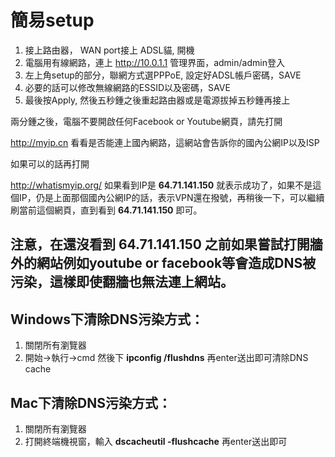 # 簡易setup #

  1. 接上路由器， WAN port接上 ADSL貓, 開機
  1. 電腦用有線網路，連上 http://10.0.1.1 管理界面，admin/admin登入
  1. 左上角setup的部分，聯網方式選PPPoE, 設定好ADSL帳戶密碼，SAVE
  1. 必要的話可以修改無線網路的ESSID以及密碼，SAVE
  1. 最後按Apply, 然後五秒鍾之後重起路由器或是電源拔掉五秒鍾再接上

兩分鍾之後，電腦不要開啟任何Facebook or Youtube網頁，請先打開

http://myip.cn 看看是否能連上國內網路，這網站會告訴你的國內公網IP以及ISP

如果可以的話再打開

http://whatismyip.org/ 如果看到IP是 **64.71.141.150** 就表示成功了，如果不是這個IP，仍是上面那個國內公網IP的話，表示VPN還在撥號，再稍後一下，可以繼續刷當前這個網頁，直到看到 **64.71.141.150** 即可。

## 注意，在還沒看到 **64.71.141.150** 之前如果嘗試打開牆外的網站例如youtube or facebook等會造成DNS被污染，這樣即使翻牆也無法連上網站。 ##

## Windows下清除DNS污染方式： ##
  1. 關閉所有瀏覽器
  1. 開始->執行->cmd 然後下 **ipconfig /flushdns** 再enter送出即可清除DNS cache


## Mac下清除DNS污染方式： ##
  1. 關閉所有瀏覽器
  1. 打開終端機視窗，輸入 **dscacheutil -flushcache** 再enter送出即可